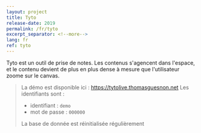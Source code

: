 ```yaml
---
layout: project
title: Tyto
release-date: 2019
permalink: /fr/tyto
excerpt_separator: <!--more-->
lang: fr
ref: tyto
---
```


Tyto est un outil de prise de notes. Les contenus s'agencent dans l'espace, et le contenu devient de plus en plus dense à mesure que l'utilisateur zoome sur le canvas.

> La démo est disponible ici : <https://tytolive.thomasguesnon.net>
> Les identifiants sont :
> - identifiant : `demo`
> - mot de passe : `000000`
> 
> La base de donnée est réinitialisée régulièrement
    

